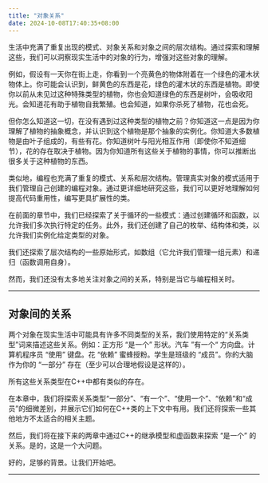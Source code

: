 ```yaml
---
title: "对象关系"
date: 2024-10-08T17:40:35+08:00
---
```


生活中充满了重复出现的模式、对象关系和对象之间的层次结构。通过探索和理解这些，我们可以洞察现实生活中的对象的行为，增强对这些对象的理解。

例如，假设有一天你在街上走，你看到一个亮黄色的物体附着在一个绿色的灌木状物体上。你可能会认识到，鲜黄色的东西是花，绿色的灌木状的东西是植物。即使你以前从未见过这种特殊类型的植物，你也会知道绿色的东西是树叶，会吸收阳光。会知道花有助于植物自我繁殖。也会知道，如果你杀死了植物，花也会死。

但你怎么知道这一切，在没有遇到过这种类型的植物之前？你知道这一点是因为你理解了植物的抽象概念，并认识到这个植物是那个抽象的实例化。你知道大多数植物是由叶子组成的，有些有花。你知道树叶与阳光相互作用（即使你不知道细节），花的存在取决于植物。因为你知道所有这些关于植物的事情，你可以推断出很多关于这种植物的东西。

类似地，编程也充满了重复的模式、关系和层次结构。管理真实对象的模式适用于我们管理自己创建的编程对象。通过更详细地研究这些，我们可以更好地理解如何提高代码重用性，编写更具扩展性的类。

在前面的章节中，我们已经探索了关于循环的一些模式：通过创建循环和函数，以允许我们多次执行特定的任务。此外，我们还创建了自己的枚举、结构体和类，以允许我们实例化给定类型的对象。

我们还探索了层次结构的一些原始形式，如数组（它允许我们管理一组元素）和递归（函数调用自身）。

然而，我们还没有太多地关注对象之间的关系，特别是当它与编程相关时。

***
## 对象间的关系

两个对象在现实生活中可能具有许多不同类型的关系，我们使用特定的“关系类型”词来描述这些关系。例如：正方形 “是一个” 形状。汽车 ”有一个“ 方向盘。计算机程序员 “使用” 键盘。花 “依赖” 蜜蜂授粉。学生是班级的 “成员”。你的大脑作为你的 “一部分” 存在（至少可以合理地假设是这样的）。

所有这些关系类型在C++中都有类似的存在。

在本章中，我们将探索关系类型“一部分”、“有一个”、“使用一个”、“依赖”和“成员”的细微差别，并展示它们如何在C++类的上下文中有用。我们还将探索一些其他地方不太适合的相关主题。

然后，我们将在接下来的两章中通过C++的继承模型和虚函数来探索 “是一个” 的关系。是的，这是一个大问题。

好的，足够的背景。让我们开始吧。

***